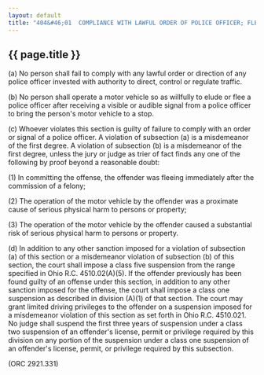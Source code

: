 ```yaml
---
layout: default
title: "404&#46;01  COMPLIANCE WITH LAWFUL ORDER OF POLICE OFFICER; FLEEING."
---
```


{{ page.title }}
----------------

(a) No person shall fail to comply with any lawful order or direction of any police officer invested with authority to direct, control or regulate traffic.

(b) No person shall operate a motor vehicle so as willfully to elude or flee a police officer after receiving a visible or audible signal from a police officer to bring the person's motor vehicle to a stop. 

(c) Whoever violates this section is guilty of failure to comply with an order or signal of a police officer. A violation of subsection (a) is a misdemeanor of the first degree. A violation of subsection (b) is a misdemeanor of the first degree, unless the jury or judge as trier of fact finds any one of the following by proof beyond a reasonable doubt:

(1) In committing the offense, the offender was fleeing immediately after the commission of a felony;

(2) The operation of the motor vehicle by the offender was a proximate cause of serious physical harm to persons or property;

(3) The operation of the motor vehicle by the offender caused a substantial risk of serious physical harm to persons or property.

(d) In addition to any other sanction imposed for a violation of subsection (a) of this section or a misdemeanor violation of subsection (b) of this section, the court shall impose a class five suspension from the range specified in Ohio R.C. 4510.02(A)(5). If the offender previously has been found guilty of an offense under this section, in addition to any other sanction imposed for the offense, the court shall impose a class one suspension as described in division (A)(1) of that section. The court may grant limited driving privileges to the offender on a suspension imposed for a misdemeanor violation of this section as set forth in Ohio R.C. 4510.021. No judge shall suspend the first three years of suspension under a class two suspension of an offender's license, permit or privilege required by this division on any portion of the suspension under a class one suspension of an offender's license, permit, or privilege required by this subsection.

(ORC 2921.331)